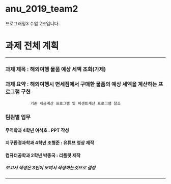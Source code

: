 # anu_2019_team2
프로그래밍3 수업 2조입니다. 

# 과제 전체 계획
---
### 과제 제목 : 해외여행 물품 예상 세액 조회(가제)
### 과제 요약 : 해외여행시 면세점에서 구매한 물품의 예상 세액을 계산하는 프로그램 구현
               기존 세금계산 프로그램 및 퍼센트계산 프로그램 참조 
### 팀원별 업무 
####  무역학과 4학년 여석호 : PPT 작성 
####  지구환경과학과 4학년 조형준 : 유튜브 영상 제작
####  컴퓨터공학과 2학년 박종국 : 리플릿 제작
##### 보고서 작성은 3인이 모여서 작성하는것으로 결정
---
